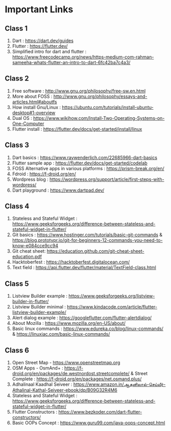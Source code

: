 # Important Links

## Class 1
1. Dart : https://dart.dev/guides
2. Flutter : https://flutter.dev/
3. Simplified intro for dart and flutter : https://www.freecodecamp.org/news/https-medium-com-rahman-sameeha-whats-flutter-an-intro-to-dart-6fc42ba7c4a3/

## Class 2
1. Free software : http://www.gnu.org/philosophy/free-sw.en.html
2. More about FOSS : http://www.gnu.org/philosophy/essays-and-articles.html#aboutfs
3. How install Gnu/Linux : https://ubuntu.com/tutorials/install-ubuntu-desktop#1-overview
4. Dual OS : https://www.wikihow.com/Install-Two-Operating-Systems-on-One-Computer
5. Flutter install : https://flutter.dev/docs/get-started/install/linux

## Class 3
1. Dart basics : https://www.raywenderlich.com/22685966-dart-basics
2. Flutter sample app : https://flutter.dev/docs/get-started/codelab
3. FOSS Alternative apps in various platforms : https://prism-break.org/en/
4. Fdroid : https://f-droid.org/en/
5. Wordpress blog : https://wordpress.org/support/article/first-steps-with-wordpress/
6. Dart playground : https://www.dartpad.dev/

## Class 4
1. Stateless and Stateful Widget : https://www.geeksforgeeks.org/difference-between-stateless-and-stateful-widget-in-flutter/
2. Git basics : https://www.hostinger.com/tutorials/basic-git-commands & https://blog.prototypr.io/git-for-beginners-12-commands-you-need-to-know-e084cce9cc94
3. Git cheat sheet: https://education.github.com/git-cheat-sheet-education.pdf
4. Hacktoberfest : https://hacktoberfest.digitalocean.com/
5. Text field : https://api.flutter.dev/flutter/material/TextField-class.html

## Class 5
1. Listview Builder example : https://www.geeksforgeeks.org/listview-builder-in-flutter/
2. Listview Builder minimal : https://www.kindacode.com/article/flutter-listview-builder-example/
3. Alert dialog example : https://googleflutter.com/flutter-alertdialog/
4. About Mozilla : https://www.mozilla.org/en-US/about/
5. Basic linux commands : https://www.edureka.co/blog/linux-commands/  & https://linuxiac.com/basic-linux-commands/

## Class 6
1. Open Street Map - https://www.openstreetmap.org
2. OSM Apps - OsmAnd+ : https://f-droid.org/en/packages/de.westnordost.streetcomplete/ & Street Complete : https://f-droid.org/en/packages/net.osmand.plus/
3. Adhalinaal Kaadhal Seiveer : https://www.amazon.in/ஆதனிலால்-செய்வீர்-Athalinal-Kathal-Seiveer-ebook/dp/B09G32R4M6 
4. Stateless and Stateful Widget : https://www.geeksforgeeks.org/difference-between-stateless-and-stateful-widget-in-flutter/
5. Flutter Constructors : https://www.bezkoder.com/dart-flutter-constructors/
6. Basic OOPs Concept : https://www.guru99.com/java-oops-concept.html
  

